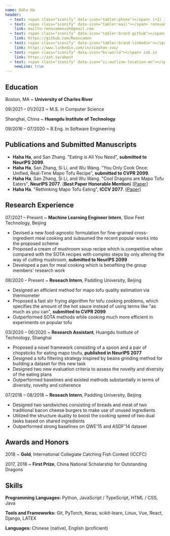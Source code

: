 ```yaml
---
name: Haha Ha
header:
  - text: <span class="iconify" data-icon="tabler:phone"></span> (+1) 123-456-7890
  - text: <span class="iconify" data-icon="tabler:mail"></span> renovamenzxh@gmail.com
    link: mailto:renovamenzxh@gmail.com
  - text: <span class="iconify" data-icon="tabler:brand-github"></span> Renovamen
    link: https://github.com/Renovamen
  - text: <span class="iconify" data-icon="tabler:brand-linkedin"></span> xiaohan-zou
    link: https://www.linkedin.com/in/xiaohan-zou/
  - text: <span class="iconify" data-icon="bx:world"></span> zxh.io
    link: https://zxh.io/about
  - text: <span class="iconify" data-icon="ic:outline-location-on"></span> 1234 Abc Street, Boston, MA
    newLine: true
---
```


## Education

Boston, MA
  ~ **University of Charles River**

09/2021 – 01/2023
  ~ M.S. in Computer Science

Shanghai, China
  ~ **Huangdu Institute of Technology**

09/2016 – 07/2020
  ~ B.Eng. in Software Engineering 


## Publications and Submitted Manuscripts

- **Haha Ha**, and San Zhang. "Eating is All You Need", **submitted to NeurIPS 2099**.
- **Haha Ha**, San Zhang, Si Li, and Wu Wang. "You Only Cook Once: Unified, Real-Time Mapo Tofu Recipe", **submitted to CVPR 2099**.
- **Haha Ha**, San Zhang, Si Li, and Wu Wang. "Cool Dragons are Mapo Tofu Eaters", **NeurIPS 2077**. (**Best Paper Honorable Mention**) [[Paper]](https://www.google.com/)
- **Haha Ha**. "Rethinking Mapo Tofu Eating", **ICCV 2077**. [[Paper]](https://www.google.com/)


## Research Experience

07/2021 – Present
  ~ **Machine Learning Engineer Intern**, Slow Feet Technology, Beijing

- Devised a new food-agnostic formulation for fine-grained cross-ingredient meal cooking and subsumed the recent popular works into the proposed scheme
- Proposed a cream of mushroom soup recipe which is competitive when compared with the SOTA recipes with complex steps by only altering the way of cutting mushroom, **submitted to NeurIPS 2099**
- Developed a pan for meal cooking which is benefiting the group members' research work


08/2020 – Present
  ~ **Reseach Intern**, Paddling University, Beijing

- Designed an efficient method for mapo tofu quality estimation via thermometer
- Proposed a fast stir frying algorithm for tofu cooking problems, which specifies the amount of the hot sauce instead of using terms like "as much as you can", **submitted to CVPR 2099**
- Outperformed SOTA methods while cooking much more efficient in experiments on popular tofu


03/2020 – 06/2020
  ~ **Research Assistant**, Huangdu Institute of Technology, Shanghai

- Proposed a novel framework consisting of a spoon and a pair of chopsticks for eating mapo toufu, **published in NeurIPS 2077**
- Designed a tofu filtering strategy inspired by beans grinding method for building a dataset for this new task
- Designed two new evaluation criteria to assess the novelty and diversity of the eating plans
- Outperformed baselines and existed methods substantially in terms of diversity, novelty and coherence


07/2018 – 08/2018
  ~ **Reseach Intern**, Paddling University, Beijing

- Designed two sandwiches consisting of breads and meat of two traditional bacon cheese burgers to make use of unused ingredients
- Utilized the structure duality to boost the cooking speed of two dual tasks based on shared ingredients
- Outperformed strong baselines on QWE'15 and ASDF'14 dataset


## Awards and Honors

2018
  ~ **Gold**, International Collegiate Catching Fish Contest (ICCFC)

2017, 2018
  ~ **First Prize**, China National Scholarship for Outstanding Dragons


## Skills

**Programming Languages:** <span class="iconify" data-icon="vscode-icons:file-type-python"></span> Python, <span class="iconify" data-icon="vscode-icons:file-type-js-official"></span> JavaScript / <span class="iconify" data-icon="vscode-icons:file-type-typescript-official"></span> TypeScript, <span class="iconify" data-icon="vscode-icons:file-type-html"></span> HTML / <span class="iconify" data-icon="vscode-icons:file-type-css"></span> CSS, <span class="iconify" data-icon="logos:java" data-inline="false"></span> Java

**Tools and Frameworks:** Git, PyTorch, Keras, scikit-learn, Linux, Vue, React, Django, LATEX

**Languages:** Chinese (native), English (proficient)

